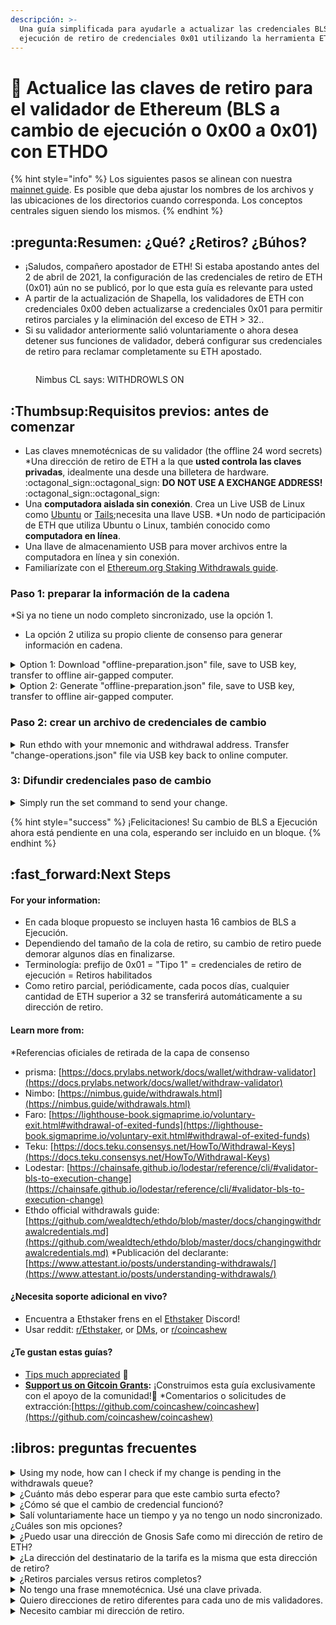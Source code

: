 ```yaml
---
descripción: >-
  Una guía simplificada para ayudarle a actualizar las credenciales BLS 0x00 de sus validadores a
  ejecución de retiro de credenciales 0x01 utilizando la herramienta ETHDO de wealdtech.
---
```


# 🦉 Actualice las claves de retiro para el validador de Ethereum (BLS a cambio de ejecución o 0x00 a 0x01) con ETHDO

{% hint style="info" %}
Los siguientes pasos se alinean con nuestra [mainnet guide](guide-or-how-to-setup-a-validator-on-eth2-mainnet/). Es posible que deba ajustar los nombres de los archivos y las ubicaciones de los directorios cuando corresponda. Los conceptos centrales siguen siendo los mismos.
{% endhint %}

## :pregunta:Resumen: ¿Qué? ¿Retiros? ¿Búhos?

* ¡Saludos, compañero apostador de ETH! Si estaba apostando antes del 2 de abril de 2021, la configuración de las credenciales de retiro de ETH (0x01) aún no se publicó, por lo que esta guía es relevante para usted
* A partir de la actualización de Shapella, los validadores de ETH con credenciales 0x00 deben actualizarse a credenciales 0x01 para permitir retiros parciales y la eliminación del exceso de ETH > 32..
* Si su validador anteriormente salió voluntariamente o ahora desea detener sus funciones de validador, deberá configurar sus credenciales de retiro para reclamar completamente su ETH apostado.

<figure><img src="../../.gitbook/assets/withdrawal-owl.png" alt=""><figcaption><p>Nimbus CL says: WITHDROWLS ON</p></figcaption></figure>

## :Thumbsup:Requisitos previos: antes de comenzar
* Las claves mnemotécnicas de su validador (the offline 24 word secrets)
*Una dirección de retiro de ETH a la que **usted controla las claves privadas**, idealmente una desde una billetera de hardware. :octagonal\_sign::octagonal\_sign: **DO NOT USE A EXCHANGE ADDRESS!** :octagonal\_sign::octagonal\_sign:
* Una **computadora aislada sin conexión**. Crea un Live USB de Linux como [Ubuntu](https://ubuntu.com/tutorials/create-a-usb-stick-on-windows#1-overview) or [Tails](https://tails.boum.org/install/download/index.en.html);necesita una llave USB.
*Un nodo de participación de ETH que utiliza Ubuntu o Linux, también conocido como **computadora en línea**.
* Una llave de almacenamiento USB para mover archivos entre la computadora en línea y sin conexión.
* Familiarízate con el [Ethereum.org Staking Withdrawals guide](https://launchpad.ethereum.org/en/withdrawals).

### Paso 1: preparar la información de la cadena

*Si ya no tiene un nodo completo sincronizado, use la opción 1.
* La opción 2 utiliza su propio cliente de consenso para generar información en cadena.
<details>

<summary>Option 1: Download "offline-preparation.json" file, save to USB key, transfer to offline air-gapped computer.</summary>

1.En su **computadora en línea**, abra una ventana de terminal o shell. Atajo: CTRL + ALT + T

<!---->

2.Descargue Ethdo v1.30.0 desde Github [https://github.com/wealdtech/ethdo/releases](https://github.com/wealdtech/ethdo/releases)

```
cd ~
wget https://github.com/wealdtech/ethdo/releases/download/v1.30.0/ethdo-1.30.0-linux-amd64.tar.gz
```

3. Verifique que la suma de verificación sea válida. Ubicada en la página de lanzamiento, la cadena Checksum se encuentra en el archivo sha256 correspondiente.
```
echo "6fbe587f522ad2eb8d6ce22dfdb15f7d163b491a670bf50e5acf12dd0f58125c ethdo-1.30.0-linux-amd64.tar.gz" | sha256sum -c
```

La verificación se realiza correctamente si ve "OK" en el resultado resultante.
```
ethdo-1.30.0-linux-amd64.tar.gz: OK
```

4. Extraer etdo.

```
tar -xvf ethdo-1.30.0-linux-amd64.tar.gz
```

5. Verifique el estado de su credencial de validador con su número de índice. Reemplazar`<MY-VALIDATOR-INDEX>` respectivamente.

```
./ethdo validator credentials get --validator=<MY-VALIDATOR-INDEX>
```

Ejemplo de salida de un validador con credenciales BLS. :white\_check\_mark:

```
BLS credentials: 0x0002a0addda8106aed690654c7af7af0bc5ccde321c8e5e2319ff432cee70396
```

Si tiene credenciales BLS, continúe con el resto de esta guía. De lo contrario, deténgase porque ethdo generará "`Dirección de ejecución de Ethereum`" y eso significa que ya ha configurado su dirección de retiro.

6. Descargue archivos de preparación fuera de línea pregenerados y elaborados diariamente por EthStaker.&#x20;

<pre class="language-bash"><code class="lang-bash">#mainnet
wget https://files.ethstaker.cc/offline-preparation-mainnet.tar.gz
<strong>wget https://files.ethstaker.cc/offline-preparation-mainnet.tar.gz.sha256
</strong>
#goerli
wget https://files.ethstaker.cc/offline-preparation-goerli.tar.gz
wget https://files.ethstaker.cc/offline-preparation-goerli.tar.gz.sha256
</code></pre>

7. Verifique el hash sha256 del archivo con los archivos sha256 para garantizar que sea correcto.
```bash
#mainnet
sha256sum offline-preparation-mainnet.tar.gz

#goerli
sha256sum offline-preparation-goerli.tar.gz
```

La salida debe coincidir con el contenido del archivo .sha256. Ver el contenido:

```intento
#mainnet
cat offline-preparation-mainnet.tar.gz.sha256

#goerli
cat offline-preparation-goerli.tar.gz.sha256
```

8. Extraiga el archivo tar para buscar `offline-preparation.json`

```intento
#mainnet
tar -xvf offline-preparation-mainnet.tar.gz

#goerli
tar -xvf offline-preparation-goerli.tar.gz
```

9. Usando su llave USB, copie ambos

* the `ethdo` executable&#x20;
* and `offline-preparation.json` file&#x20;

a su computadora sin conexión a Internet.

</details>

<details>

<summary>Option 2: Generate "offline-preparation.json" file, save to USB key, transfer to offline air-gapped computer.</summary>

1.En su **computadora en línea**, abra una ventana de terminal o shell. Atajo: CTRL + ALT + T

<!---->

2.Descargue Ethdo v1.30.0 desde Github [https://github.com/wealdtech/ethdo/releases](https://github.com/wealdtech/ethdo/releases)

```
cd ~
wget https://github.com/wealdtech/ethdo/releases/download/v1.30.0/ethdo-1.30.0-linux-amd64.tar.gz
```

3. Verifique que la suma de verificación sea válida. Ubicada en la página de lanzamiento, la cadena Checksum se encuentra en el archivo sha256 correspondiente.
```
echo "6fbe587f522ad2eb8d6ce22dfdb15f7d163b491a670bf50e5acf12dd0f58125c ethdo-1.30.0-linux-amd64.tar.gz" | sha256sum -c
```

La verificación se realiza correctamente si ve "OK" en el resultado resultante.

```
ethdo-1.30.0-linux-amd64.tar.gz: OK
```

4. Extraer etdo.

```
tar -xvf ethdo-1.30.0-linux-amd64.tar.gz
```

5. Verifique el estado de su credencial de validador con su número de índice. Replace`<MY-VALIDATOR-INDEX>` respectivamente.

```
./ethdo validator credentials get --validator=<MY-VALIDATOR-INDEX>
```

Ejemplo de salida de un validador con credenciales BLS. :white\_check\_mark:

```
BLS credentials: 0x0002a0addda8106aed690654c7af7af0bc5ccde321c8e5e2319ff432cee70396
```

Si tiene credenciales BLS, continúe con el resto de esta guía. De lo contrario, deténgase porque ethdo generará "`Dirección de ejecución de Ethereum`" y eso significa que ya ha configurado su dirección de retiro.

6. Ejecute el siguiente comando para llamar a su cliente de consenso y generar una lista de validadores activos con información relevante para usar en su computadora fuera de línea. Para generar esta lista desde su nodo de baliza local, [ensure the REST API](https://github.com/wealdtech/ethdo#setting-up) is activado; de lo contrario, el nodo de baliza de reserva predeterminado, [http://mainnet-consensus.attestant.io](http://mainnet-consensus.attestant.io), will be called.

```
./ethdo validator credentials set --prepare-offline
```

Después de uno o dos minutos, deberías ver el texto., "`offline-preparation.json generated`"

7.Usando su llave USB, copie ambos

* el `ethdo` executable&#x20;
* y `offline-preparation.json` file&#x20;

a su computadora sin conexión a Internet.

</details>

### Paso 2: crear un archivo de credenciales de cambio

<details>

<summary>Run ethdo with your mnemonic and withdrawal address. Transfer "change-operations.json" file via USB key back to online computer.</summary>

1. En su **computadora aislada sin conexión**, desconecte todos los cables Ethernet de Internet o WiFi/bluetooth antes de continuar. ¡Asegúrate de estar realmente desconectado!
<!---->

2. Abra una ventana de terminal o shell. Atajo: CTRL + ALT + T
<!---->

3. Después de copiar el ejecutable `ethdo` y el archivo `offline-preparation.json` al **directorio INICIO de su computadora sin conexión**, asegúrese de que el archivo ethdo tenga permisos de ejecución.
```
chmod +x ethdo
```

4. Este comando ethdo establece sus credenciales de validador y el resultado se almacena en un `change-operations.json` file. Replace `<MY MNEMONIC PHRASE>` AND `<MY ETH WITHDRAW ADDRESS>` accordingly.&#x20;

:octagonal\_sign: Double check your work as this is permanent once set! :octagonal\_sign:&#x20;

:octagonal\_sign: FINAL REMINDER: DO NOT USE AN EXCHANGE ETH ADDRESS AS YOUR WITHDRAWAL ADDRESS :octagonal\_sign:

```
./ethdo validator credentials set --offline --mnemonic="<MY MNEMONIC PHRASE>” --withdrawal-address=<MY ETH WITHDRAW ADDRRESS>
```
5. Después de unos segundos, se crea `change- Operations.json`. Es normal que no se muestre ningún mensaje.
6. Verifique tres veces el archivo resultante para su dirección de retiro.

```
cat change-operations.json
```

7. Asegurar el campo**"to\_execution\_address":** contiene su dirección de retiro.

<!---->

8. Usando su llave USB, copie

* `change-operations.json` file

de nuevo a su computadora en línea.

9.Apague su **computadora aislada sin conexión.**

</details>

### 3: Difundir credenciales paso de cambio

<details>

<summary>Simply run the set command to send your change.</summary>

:bulb:Si ya no tiene un nodo completo sincronizado, también puede cargar `change-operation.json` archivo a [https://beaconcha.in/tools/broadcast](https://beaconcha.in/tools/broadcast)

1. En la **computadora en línea**, copie `change-operation.json` a su directorio de inicio, donde también se encuentra `ethdo`.
2. Ejecute el siguiente comando para transmitir sus credenciales de retiro. &#x20;

```
./ethdo validator credentials set
```

</details>

{% hint style="success" %}
¡Felicitaciones! Su cambio de BLS a Ejecución ahora está pendiente en una cola, esperando ser incluido en un bloque.&#x20;
{% endhint %}

## :fast\_forward:Next Steps

#### For your information:

* En cada bloque propuesto se incluyen hasta 16 cambios de BLS a Ejecución.
* Dependiendo del tamaño de la cola de retiro, su cambio de retiro puede demorar algunos días en finalizarse.
* Terminología: prefijo de 0x01 = "Tipo 1" = credenciales de retiro de ejecución = Retiros habilitados
* Como retiro parcial, periódicamente, cada pocos días, cualquier cantidad de ETH superior a 32 se transferirá automáticamente a su dirección de retiro.
#### Learn more from:

*Referencias oficiales de retirada de la capa de consenso
  * prisma: [https://docs.prylabs.network/docs/wallet/withdraw-validator](https://docs.prylabs.network/docs/wallet/withdraw-validator)
  * Nimbo: [https://nimbus.guide/withdrawals.html](https://nimbus.guide/withdrawals.html)
  * Faro: [https://lighthouse-book.sigmaprime.io/voluntary-exit.html#withdrawal-of-exited-funds](https://lighthouse-book.sigmaprime.io/voluntary-exit.html#withdrawal-of-exited-funds)
  * Teku: [https://docs.teku.consensys.net/HowTo/Withdrawal-Keys](https://docs.teku.consensys.net/HowTo/Withdrawal-Keys)
  * Lodestar: [https://chainsafe.github.io/lodestar/reference/cli/#validator-bls-to-execution-change](https://chainsafe.github.io/lodestar/reference/cli/#validator-bls-to-execution-change)
* Ethdo official withdrawals guide: [https://github.com/wealdtech/ethdo/blob/master/docs/changingwithdrawalcredentials.md](https://github.com/wealdtech/ethdo/blob/master/docs/changingwithdrawalcredentials.md)
*Publicación del declarante: [https://www.attestant.io/posts/understanding-withdrawals/](https://www.attestant.io/posts/understanding-withdrawals/)

#### **¿Necesita soporte adicional en vivo?**&#x20;

* Encuentra a Ethstaker frens en el [Ethstaker](https://discord.io/ethstaker) Discord!
* Usar reddit: [r/Ethstaker](https://www.reddit.com/r/ethstaker/), or [DMs](https://www.reddit.com/user/coincashew), or [r/coincashew](https://www.reddit.com/r/coincashew/)

#### ¿Te gustan estas guías?

* [Tips much appreciated](../../donations.md) :pray:
* [**Support us on Gitcoin Grants**](https://gitcoin.co/grants/1653/eth2-staking-guides-by-coincashew)**:** ¡Construimos esta guía exclusivamente con el apoyo de la comunidad!🙏
*Comentarios o solicitudes de extracción:[https://github.com/coincashew/coincashew](https://github.com/coincashew/coincashew)

## :libros: preguntas frecuentes

<details>

<summary>Using my node, how can I check if my change is pending in the withdrawals queue?</summary>

Replace \<MY VALIDATOR INDEX>. Adjust the REST API port number, if needed.&#x20;

Lighthouse/Nimbus=5052. Prysm=3500. Lodestar=9596. Teku=5051.

```
curl -s "http://localhost:5052/eth/v1/beacon/pool/bls_to_execution_changes" | jq '.data | map(select(.message.validator_index=="<MY VALIDATOR INDEX>"))'
```

Salida de ejemplo:

```
[
  {
    "message": {
      "validator_index": "96193",
      "from_bls_pubkey": "0xb67aca71f04b673037b54009b760f1961f3836e5714141c892afdb75ec0834dce6784d9c72ed8ad7db328cff8fe9f13e",
      "to_execution_address": "0xb9d7934878b5fb9610b3fe8a5e441e8fad7e293f"
    },
    "signature": "0x988251748925e7a2966f28230c250e8c37495346d551e86fd89ea53148302b1145eb069647572801a689c9c1c5b8f2071019e652e01d92055d9aa99aa86696eb453889de38733caf2d5dce7a2786fed910365dcb7df082a62b130436fb9a1035"
  }
]
```

Sin embargo, si el resultado muestra \[], esto significa que su cambio se completó y ya no está en la cola.

</details>

<details>

<summary>¿Cuánto más debo esperar para que este cambio surta efecto?</summary>

Cada bloque puede sumar 16 `blstoexecutionchange`mensajes y el tiempo para procesar un cambio BLS depende del tamaño de la cola de retiro.&#x20;

Encuentre el tamaño de la cola con el siguiente comando.&#x20;

Ajuste el número de puerto de la API REST, si es necesario.&#x20;

Lighthouse/Nimbus=5052. Prysm=3500. Lodestar=9596. Teku=5051.

```
curl -s http://localhost:5052/eth/v1/beacon/pool/bls_to_execution_changes | jq '.data | length'
```

</details>

<details>

<summary>¿Cómo sé que el cambio de credencial funcionó?</summary>

Reemplazar `<MyValidatorIndex>` y ejecute el siguiente comando ethdo:

```
ethdo validator credentials get --validator=<MyValidatorIndex>
```

La salida resultante comenzará con: `Ethereum execution address`

Alternativamente, consulte su explorador de cadenas de balizas favorito, como [beaconcha.in](https://beaconcha.in/validators/withdrawals) y [etherscan.io](https://etherscan.io/) para las credenciales 0x01.

</details>

<details>

<summary>Salí voluntariamente hace un tiempo y ya no tengo un nodo sincronizado. ¿Cuáles son mis opciones?</summary>

Utilice Ethdo en una computadora fuera de línea para crear el mensaje de salida, como se muestra en el paso 2 anterior, y luego realice el paso 3 usando el método de transmisión alternativo con beaconcha.in

</details>

<details>

<summary>¿Puedo usar una dirección de Gnosis Safe como mi dirección de retiro de ETH?</summary>

Sí, de hecho, esta también es una gran idea, ya que le permite rotar claves privadas (y mantener la misma dirección pública) o utilizar otras estrategias más multifirma.

referencia: [https://safe.global](https://safe.global/)

</details>

<details>

<summary>¿La dirección del destinatario de la tarifa es la misma que esta dirección de retiro?</summary>

Ambos se pueden configurar con la misma dirección ETH; sin embargo, comprenda que estas son independientes y que las **credenciales de retiro** tienen un propósito diferente al de su **destinatario de la tarifa**, que recibe sugerencias sobre las tarifas de transacción de los bloques propuestos.

</details>

<details>

<summary>¿Retiros parciales versus retiros completos?</summary>

* **Retiro completo del validador:** Para retirar toda su apuesta en Ethereum y dejar de realizar tareas de validador. Salga de su validador y luego, después de que su solicitud de salida avance a través de la cola de retiro, finalmente el saldo completo del validador se transfiere a su dirección de retiro.
* **Retiro parcial del validador:** Para retirar únicamente las ganancias de su validador. Para un validador, cualquier monto superior al depósito inicial de 32 ETH son las ganancias y se transfieren automáticamente cada pocos días a la dirección de retiro.

</details>

<details>

<summary>No tengo una frase mnemotécnica. Usé una clave privada.</summary>

En el paso 2, utilice este comando de configuración de credenciales.

```
ethdo validator credentials set --private-key=<my-priv-key> --withdrawal-address=<my-eth-withdrawal-address>
```

</details>

<details>

<summary>Quiero direcciones de retiro diferentes para cada uno de mis validadores.</summary>

En el paso 2, utilice este comando de configuración de credenciales.

```
ethdo validator credentials set --mnemonic="<my-mnemonic-phrase>" --path='m/12381/3600/<my iTH validator>/0' --withdrawal-address=<my-eth-withdrawal-address>
```

Donde la ruta es la ruta de derivación a su clave de retiro.

* Por ejemplo, `m/12381/3600/`_`i`_`/0` es el camino a una clave de retiro, donde _i_ starts en 0 para su primer validador, 1 para su segundo validador...

</details>

<details>

<summary>Necesito cambiar mi dirección de retiro.</summary>

La única forma de cambiar las direcciones de retiro es realizar un retiro completo saliendo de un validador y luego creando una nueva clave de validador como si comenzara el proceso de apuesta nuevamente.

</details>
